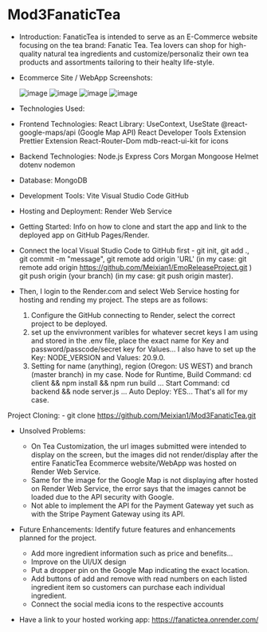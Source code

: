# Mod3FanaticTea

- Introduction: FanaticTea is intended to serve as an E-Commerce website focusing on the tea brand: Fanatic Tea. Tea lovers can shop for high-quality natural tea ingredients and customize/personaliz their own tea products and assortments tailoring to their healty life-style.

- Ecommerce Site / WebApp Screenshots:

  ![image](https://github.com/Meixian1/Mod3FanaticTea/assets/124223514/e253c56f-fb3f-49a4-b96f-7b104300ad57)
 ![image](https://github.com/Meixian1/Mod3FanaticTea/assets/124223514/ef2ebb69-8a58-43f3-9c3c-f522371547a6)
  ![image](https://github.com/Meixian1/Mod3FanaticTea/assets/124223514/2d4e6547-f1b5-4e07-b295-6fd21f7fb6d0)
![image](https://github.com/Meixian1/Mod3FanaticTea/assets/124223514/70158fe8-ad21-4e54-aa4c-4cd621f133a8)



 
- Technologies Used:
- Frontend Technologies:
React Library: UseContext, UseState
@react-google-maps/api (Google Map API)
React Developer Tools Extension
Prettier Extension
React-Router-Dom
mdb-react-ui-kit for icons

- Backend Technologies:
Node.js
Express
Cors
Morgan
Mongoose
Helmet
dotenv
nodemon

- Database:
MongoDB

- Development Tools:
Vite
Visual Studio Code
GitHub

- Hosting and Deployment:
Render Web Service
  
- Getting Started: Info on how to clone and start the app and link to the deployed app on GitHub Pages/Render.
- Connect the local Visual Studio Code to GitHub first - git init, git add ., git commit -m "message", git remote add origin 'URL' (in my case: git remote add origin https://github.com/Meixian1/EmoReleaseProject.git ) git push origin (your branch) (in my case: git push origin master).
- Then, I login to the Render.com and select Web Service hosting for hosting and rending my project. The steps are as follows:
  1. Configure the GitHub connecting to Render, select the correct project to be deployed.
  2. set up the envivronment varibles for whatever secret keys I am using and stored in the .env file, place the exact name for Key and password/passcode/secret key for Values... I also have to set up the Key: NODE_VERSION and Values: 20.9.0.
  3. Setting for name (anything), region (Oregon: US WEST) and branch (master branch) in my case. Node for Runtime, Build Command: cd client && npm install && npm run build ... Start Command: cd backend && node server.js ... Auto Deploy: YES... That's all for my case. 

Project Cloning: - git clone https://github.com/Meixian1/Mod3FanaticTea.git

- Unsolved Problems:
  - On Tea Customization, the url images submitted were intended to display on the screen, but the images did not render/display after the entire FanaticTea Ecommerce website/WebApp was hosted on Render Web Service.
  - Same for the image for the Google Map is not displaying after hosted on Render Web Service, the error says that the images cannot be loaded due to the API security with Google.
  - Not able to implement the API for the Payment Gateway yet such as with the Stripe Payment Gateway using its API. 

- Future Enhancements: Identify future features and enhancements planned for the project.
  - Add more ingredient information such as price and benefits...
  - Improve on the UI/UX design
  - Put a dropper pin on the Google Map indicating the exact location. 
  - Add buttons of add and remove with read numbers on each listed ingredient item so customers can purchase each individual ingredient.
  - Connect the social media icons to the respective accounts 
  
- Have a link to your hosted working app: https://fanatictea.onrender.com/
 
